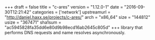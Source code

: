 +++
draft = false
title = "c-ares"
version = "1.12.0-1"
date = "2016-09-30T12:21:42"
categories = ['network']
upstreamurl = "http://daniel.haxx.se/projects/c-ares/"
arch = "x86_64"
size = "144812"
usize = "367471"
sha1sum = "ac5945828fa35dd6e80d9b98ecd16ab2645c805d"
+++
library that performs DNS requests and name resolves asynchronously.